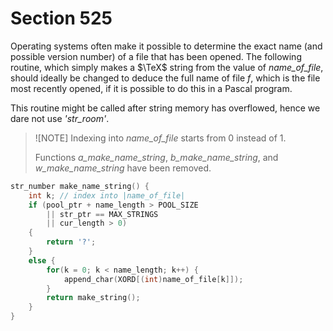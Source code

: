 # Section 525

Operating systems often make it possible to determine the exact name (and possible version number) of a file that has been opened.
The following routine, which simply makes a $\TeX$ string from the value of *name_of_file*, should ideally be changed to deduce the full name of file&nbsp;*f*, which is the file most recently opened, if it is possible to do this in a Pascal program.

This routine might be called after string memory has overflowed, hence we dare not use *'str_room'*.

> ![NOTE]
> Indexing into *name_of_file* starts from 0 instead of 1.
> 
> Functions *a_make_name_string*, *b_make_name_string*, and *w_make_name_string* have been removed.

```c parser/filenames.c
str_number make_name_string() {
    int k; // index into |name_of_file|
    if (pool_ptr + name_length > POOL_SIZE
        || str_ptr == MAX_STRINGS
        || cur_length > 0)
    {
        return '?';
    }
    else {
        for(k = 0; k < name_length; k++) {
            append_char(XORD[(int)name_of_file[k]]);
        }
        return make_string();
    }
}
```
